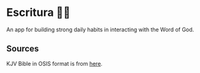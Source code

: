 # Escritura 🤗📖
An app for building strong daily habits in interacting with the Word of God.

## Sources

KJV Bible in OSIS format is from [here](https://github.com/gratis-bible/bible/blob/master/en/kjv.xml).
